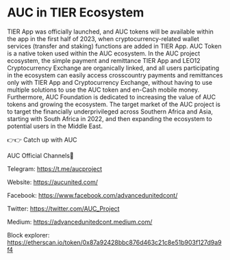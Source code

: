 # AUC in TIER Ecosystem
TIER App was officially launched, and AUC tokens will be available within the app in the first half of 2023, 
when cryptocurrency-related wallet services (transfer and staking) functions are added in TIER App. AUC Token is a native token used
within the AUC ecosystem. In the AUC project ecosystem, the simple payment and remittance TIER App and LEO12 Cryptocurrency Exchange are organically linked,
and all users participating in the ecosystem can easily access crosscountry payments and remittances only with TIER App and Cryptocurrency Exchange, without having to use
multiple solutions to use the AUC token and en-Cash mobile money. Furthermore, AUC Foundation is dedicated to increasing the value of AUC tokens and growing the ecosystem. 
The target market of the AUC project is to target the financially underprivileged across Southern Africa and Asia, starting with South Africa in 2022, and then expanding the ecosystem 
to potential users in the Middle East.

👉👉 Catch up with AUC

AUC Official Channels📌

Telegram: https://t.me/aucproject

Website: https://aucunited.com/

Facebook: https://www.facebook.com/advancedunitedcont/

Twitter: https://twitter.com/AUC_Project

Medium: https://advancedunitedcont.medium.com/

Block explorer: https://etherscan.io/token/0x87a92428bbc876d463c21c8e51b903f127d9a9f4
